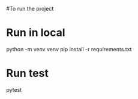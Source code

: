 #To run the project

# Run in local
python -m venv venv
pip install -r requirements.txt


# Run test
pytest
